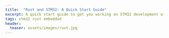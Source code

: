 ```yaml
---
title:  "Rust and STM32: A Quick Start Guide"
excerpt: A quick start guide to get you working on STM32 development with embedded Rust.
tags: stm32 rust embedded
header:
  teaser: assets/images/rust.jpg
---
```



